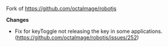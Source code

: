 
Fork of https://github.com/octalmage/robotjs

**Changes**
* Fix for keyToggle not releasing the key in some applications. (https://github.com/octalmage/robotjs/issues/252)
